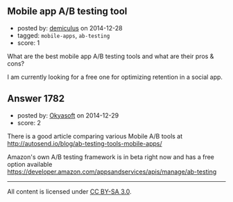 ## Mobile app A/B testing tool

- posted by: [demiculus](https://stackexchange.com/users/5264485/demiculus) on 2014-12-28
- tagged: `mobile-apps`, `ab-testing`
- score: 1

What are the best mobile app A/B testing tools and what are their pros & cons?

I am currently looking for a free one for optimizing retention in a social app.


## Answer 1782

- posted by: [Okyasoft](https://stackexchange.com/users/294248/okyasoft) on 2014-12-29
- score: 2

There is a good article comparing various Mobile A/B tools at http://autosend.io/blog/ab-testing-tools-mobile-apps/

Amazon's own A/B testing framework is in beta right now and has a free option available https://developer.amazon.com/appsandservices/apis/manage/ab-testing



---

All content is licensed under [CC BY-SA 3.0](https://creativecommons.org/licenses/by-sa/3.0/).
